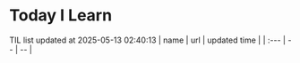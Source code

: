 # Today I Learn 
TIL list updated at 2025-05-13 02:40:13
| name | url | updated time |
| :--- | -- | -- |
